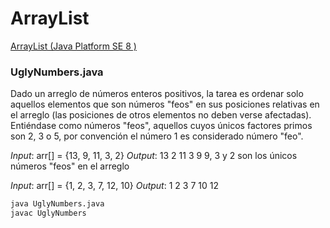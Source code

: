 # ArrayList
[ArrayList (Java Platform SE 8 )](https://docs.oracle.com/javase/8/docs/api/java/util/ArrayList.html)

### UglyNumbers.java 
Dado un arreglo de números enteros positivos, la tarea es ordenar solo aquellos elementos que son números "feos" en sus posiciones relativas en el arreglo (las posiciones de otros elementos no deben verse afectadas). Entiéndase como números "feos", aquellos cuyos únicos factores primos son 2, 3 o 5, por convención el número 1 es considerado número "feo". 

*Input*: arr[] = {13, 9, 11, 3, 2}
*Output*: 13 2 11 3 9
9, 3 y 2 son los únicos números "feos" en el arreglo

*Input*: arr[] = {1, 2, 3, 7, 12, 10}
*Output*: 1 2 3 7 10 12

```bash
java UglyNumbers.java 
javac UglyNumbers
```